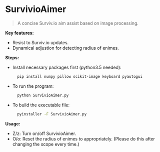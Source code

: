 # SurvivioAimer

> A concise Surviv.io aim assist based on image processing.

**Key features:**

* Resist to Surviv.io updates.
* Dynamical adjustion for detecting radius of enimes.

**Steps:**  

* Install necessary packages first (python3.5 needed):  
  ```bash
	pip install numpy pillow scikit-image keyboard pyautogui
	```

* To run the program:
  ```bash
	python SurvivioAimer.py
	```

* To build the executable file:
  ```bash
	pyinstaller -F SurvivioAimer.py
	```

**Usage:**
* Z/z: Turn on/off SurvivioAimer.
* O/o: Reset the radius of enimes to appropriately. (Please do this after changing the scope every time.) 


